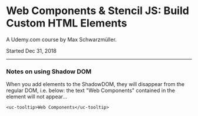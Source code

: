 # Web Components & Stencil JS: Build Custom HTML Elements
A Udemy.com course by Max Schwarzmüller.

Started Dec 31, 2018

---

### Notes on using Shadow DOM

When you add elements to the ShadowDOM, they will disappear from the regular DOM, i.e. below: the text "Web Components" contained in the element will not appear...

```
<uc-tooltip>Web Components</uc-tooltip>
```